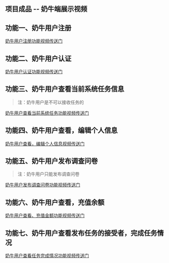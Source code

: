 ## 项目成品 -- 奶牛端展示视频


## 功能一、奶牛用户注册

[奶牛用户注册功能视频传送门](https://github.com/earn-me-some-money/Dashboard/tree/master/videos-show/cow-videos/1.mp4)



## 功能二、奶牛用户认证

[奶牛用户认证功能视频传送门](https://github.com/earn-me-some-money/Dashboard/tree/master/videos-show/cow-videos/2.mp4)



## 功能三、奶牛用户查看当前系统任务信息

> 注：奶牛用户是不可以接收任务的

[奶牛用户查看当前系统任务功能视频传送门](https://github.com/earn-me-some-money/Dashboard/tree/master/videos-show/cow-videos/3.mp4)



## 功能四、奶牛用户查看，编辑个人信息


[奶牛用户查看，编辑个人信息视频传送门](https://github.com/earn-me-some-money/Dashboard/tree/master/videos-show/cow-videos/4.mp4)



## 功能五、奶牛用户发布调查问卷

> 注：奶牛用户只能发布调查问卷

[奶牛用户发布调查问卷功能视频传送门](https://github.com/earn-me-some-money/Dashboard/tree/master/videos-show/cow-videos/5.mp4)


## 功能六、奶牛用户查看，充值余额

[奶牛用户查看、充值金额功能视频传送门](https://github.com/earn-me-some-money/Dashboard/tree/master/videos-show/cow-videos/6.mp4)


## 功能七、奶牛用户查看发布任务的接受者，完成任务情况

[奶牛用户查看任务完成情况功能视频传送门](https://github.com/earn-me-some-money/Dashboard/tree/master/videos-show/cow-videos/7.mp4)